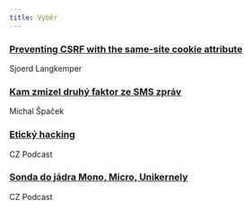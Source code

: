 ```yaml
---
title: Výběr
---
```


### [Preventing CSRF with the same-site cookie attribute](https://www.sjoerdlangkemper.nl/2016/04/14/preventing-csrf-with-samesite-cookie-attribute/)
Sjoerd Langkemper

### [Kam zmizel druhý faktor ze SMS zpráv](https://www.michalspacek.cz/kam-zmizel-druhy-faktor-ze-sms-zprav)
Michal Špaček

### [Etický hacking](https://soundcloud.com/czpodcast-1/cz-podcast-164-eticky-hacking)
CZ Podcast

### [Sonda do jádra Mono, Micro, Unikernely](https://soundcloud.com/czpodcast-1/cz-podcast-165-sonda-do-jadra-mono-micro-uni-kernely)
CZ Podcast

